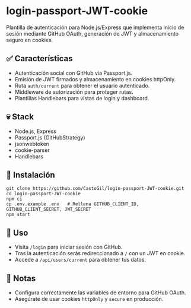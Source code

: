 # login-passport-JWT-cookie

Plantilla de autenticación para Node.js/Express que implementa inicio de sesión mediante GitHub OAuth, generación de JWT y almacenamiento seguro en cookies.

## ✅ Características
- Autenticación social con GitHub via Passport.js.
- Emisión de JWT firmados y almacenamiento en cookies httpOnly.
- Ruta `auth/current` para obtener el usuario autenticado.
- Middleware de autorización para proteger rutas.
- Plantillas Handlebars para vistas de login y dashboard.

## 💀 Stack
- Node.js, Express
- Passport.js (GitHubStrategy)
- jsonwebtoken
- cookie-parser
- Handlebars

## 🔧 Instalación

    git clone https://github.com/CastoGil/login-passport-JWT-cookie.git
    cd login-passport-JWT-cookie
    npm ci
    cp .env.example .env   # Rellena GITHUB_CLIENT_ID, GITHUB_CLIENT_SECRET, JWT_SECRET
    npm start

## 💪 Uso
- Visita `/login` para iniciar sesión con GitHub.
- Tras la autenticación serás redireccionado a `/` con un JWT en cookie.
- Accede a `/api/users/current` para obtener tus datos.

## 🔐 Notas
- Configura correctamente las variables de entorno para GitHub OAuth.
- Asegúrate de usar cookies `httpOnly` y `secure` en producción.
